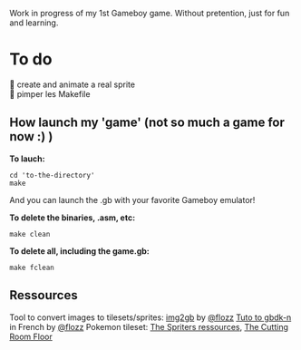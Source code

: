 Work in progress of my 1st Gameboy game.
Without pretention, just for fun and learning.

# To do

:radio_button: create and animate a real sprite <br>
:radio_button: pimper les Makefile

## How launch my 'game' (not so much a game for now :) )

<b>To lauch:</b>

```` git clone https://github.com/Mel-louie/Gameboy_GBDK-N.git
cd 'to-the-directory'
make
````
And you can launch the .gb with your favorite Gameboy emulator!

<b>To delete the binaries, .asm, etc:</b>

````
make clean
````

<b>To delete all, including the game.gb:</b>

````
make fclean
````

## Ressources

Tool to convert images to tilesets/sprites: <a href="https://github.com/flozz/img2gb">img2gb</a> by <a href="https://github.com/flozz">@flozz</a>
<a href="https://blog.flozz.fr/category/gameboy.html">Tuto to gbdk-n</a> in French by <a href="https://github.com/flozz">@flozz</a>
Pokemon tileset: <a href="https://www.spriters-resource.com/">The Spriters ressources</a>, <a href="https://tcrf.net/The_Cutting_Room_Floor">The Cutting Room Floor</a>